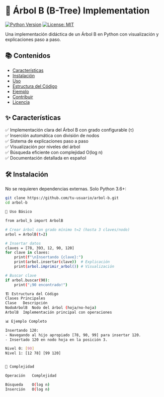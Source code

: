 # 🌳 Árbol B (B-Tree) Implementation

[![Python Version](https://img.shields.io/badge/python-3.6%2B-blue)](https://python.org)
[![License: MIT](https://img.shields.io/badge/License-MIT-yellow.svg)](https://opensource.org/licenses/MIT)

Una implementación didáctica de un Árbol B en Python con visualización y explicaciones paso a paso.

## 📚 Contenidos
- [Características](#-características)
- [Instalación](#-instalación)
- [Uso](#-uso)
- [Estructura del Código](#-estructura-del-código)
- [Ejemplo](#-ejemplo)
- [Contribuir](#-contribuir)
- [Licencia](#-licencia)

## ✨ Características

✅ Implementación clara del Árbol B con grado configurable (`t`)  
✅ Inserción automática con división de nodos  
✅ Sistema de explicaciones paso a paso  
✅ Visualización por niveles del árbol  
✅ Búsqueda eficiente con complejidad O(log n)  
✅ Documentación detallada en español  

## 🛠️ Instalación

No se requieren dependencias externas. Solo Python 3.6+:

```bash
git clone https://github.com/tu-usuario/arbol-b.git
cd arbol-b

🚀 Uso Básico

from arbol_b import ArbolB

# Crear árbol con grado mínimo t=2 (hasta 3 claves/nodo)
arbol = ArbolB(t=2)

# Insertar datos
claves = [78, 393, 12, 90, 120]
for clave in claves:
    print(f"\nInsertando {clave}:")
    print(arbol.insertar(clave))  # Explicación
    print(arbol.imprimir_arbol()) # Visualización

# Buscar clave
if arbol.buscar(90):
    print("¡90 encontrado!")

🏗️ Estructura del Código
Clases Principales
Clase	Descripción
NodoArbolB	Nodo del árbol (hoja/no-hoja)
ArbolB	Implementación principal con operaciones

📊 Ejemplo Completo

Insertando 120:
- Navegando al hijo apropiado [78, 90, 99] para insertar 120.
- Insertado 120 en nodo hoja en la posición 3.

Nivel 0: [90] 
Nivel 1: [12 78] [99 120]


🎯 Complejidad

Operación	Complejidad

Búsqueda	O(log n)
Inserción	O(log n)
